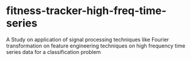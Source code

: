 # fitness-tracker-high-freq-time-series
A Study on application of signal processing techniques like Fourier transformation on feature engineering techniques on high frequency time series data for a classification problem  
